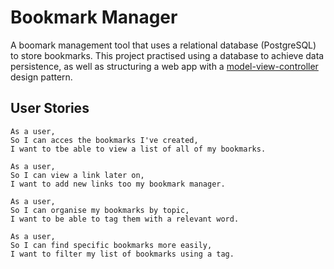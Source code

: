 # Bookmark Manager

A boomark management tool that uses a relational database (PostgreSQL) to store bookmarks. This project practised using a database to achieve data persistence, as well as structuring a web app with a [model-view-controller](https://en.wikipedia.org/wiki/Model%E2%80%93view%E2%80%93controller) design pattern.  

## User Stories
```
As a user,
So I can acces the bookmarks I've created,
I want to tbe able to view a list of all of my bookmarks.

As a user, 
So I can view a link later on,
I want to add new links too my bookmark manager. 

As a user,
So I can organise my bookmarks by topic,
I want to be able to tag them with a relevant word.

As a user, 
So I can find specific bookmarks more easily, 
I want to filter my list of bookmarks using a tag.
```
